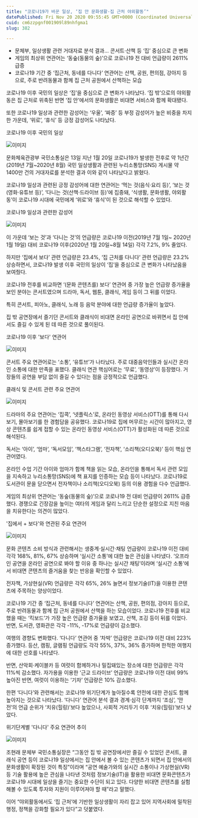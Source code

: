 ```yaml
---
title: "코로나19가 바꾼 일상, ‘집 안 문화생활·집 근처 야외활동’"
datePublished: Fri Nov 20 2020 09:55:45 GMT+0000 (Coordinated Universal Time)
cuid: cm6zzpgnf001909l89nhfgma1
slug: 382

---
```



- 문체부, 일상생활 관련 거대자료 분석 결과… 콘서트·산책 등 ‘집’ 중심으로 큰 변화
- 게임의 최상위 연관어는 ‘동숲(동물의 숲)’으로 코로나19 전 대비 언급량이 2611% 급증
- 코로나19 기간 중 ‘집근처, 동네를 다니다’ 연관어는 산책, 공원, 편의점, 강아지 등으로, 주로 반려동물과 함께 집 근처 공원에서 산책하는 모습

코로나19 이후 국민의 일상은 ‘집’을 중심으로 큰 변화가 나타났다. ‘집 밖’으로의 야외활동은 집 근처로 위축된 반면 ‘집 안’에서의 문화생활은 비대면 서비스와 함께 확대됐다.

또한 코로나19 일상과 관련한 감성어는 ‘우울’, ‘짜증’ 등 부정 감성어가 높은 비중을 차지한 가운데, ‘위로’, ‘휴식’ 등 긍정 감성어도 나타났다.

코로나19 이후 국민의 일상

![이미지](https://cdn.hashnode.com/res/hashnode/image/upload/v1739248584852/c463768b-8350-416d-9a46-731f7b96bd4c.jpeg)

문화체육관광부 국민소통실은 13일 지난 1월 20일 코로나19가 발생한 전후로 약 1년간(2019년 7월~2020년 8월) 국민 일상생활과 관련된 누리소통망(SNS) 게시물 약 1400만 건의 거대자료를 분석한 결과 이와 같이 나타났다고 밝혔다.

코로나19 일상과 관련된 긍정 감성어에 대한 연관어는 ‘먹는 것(음식·요리 등)’, ‘보는 것(영화·유튜브 등)’, ‘다니는 것(산책·드라이브 등)’에 집중돼, ‘식생활, 문화생활, 야외활동’이 코로나19 시대에 국민에게 ‘위로’와 ‘휴식’이 된 것으로 해석할 수 있었다.

코로나19 일상과 관련한 감성어

![이미지](https://cdn.hashnode.com/res/hashnode/image/upload/v1739248586653/76e88581-f498-40c2-a5ed-9f53a03062bf.jpeg)

이 가운데 ‘보는 것’과 ‘다니는 것’의 언급량은 코로나19 이전(2019년 7월 1일~ 2020년 1월 19일) 대비 코로나19 이후(2020년 1월 20일~8월 14일) 각각 7.2%, 9% 줄었다.

하지만 ‘집에서 보다’ 관련 언급량은 23.4%, ‘집 근처를 다니다’ 관련 언급량은 23.2% 상승하면서, 코로나19 발생 이후 국민의 일상이 ‘집’을 중심으로 큰 변화가 나타났음을 보여줬다.

코로나19 전후를 비교하면 ‘(문화 콘텐츠를) 보다’ 연관어 중 가장 높은 언급량 증가율을 보인 분야는 콘서트였으며 드라마, 독서, 웹툰, 클래식, 게임 등이 그 뒤를 이었다.

특히 콘서트, 피아노, 클래식, 노래 등 음악 분야에 대한 언급량 증가율이 높았다.

집 밖 공연장에서 즐기던 콘서트와 클래식이 비대면 온라인 공연으로 바뀌면서 집 안에서도 즐길 수 있게 된 데 따른 것으로 풀이된다.

코로나19 이후 '보다' 연관어

![이미지](https://cdn.hashnode.com/res/hashnode/image/upload/v1739248588380/fd3b76b7-a98e-4e62-a106-bea32341fc78.jpeg)

콘서트 주요 연관어로는 ‘소통’, ‘유튜브’가 나타났다. 주로 대중음악인들과 실시간 온라인 소통에 대한 만족을 표했다. 클래식 연관 핵심어로는 ‘무료’, ‘동영상’이 등장했다. 거장들의 공연을 부담 없이 즐길 수 있다는 점을 긍정적으로 언급했다.

클래식 및 콘서트 관련 주요 연관어

![이미지](https://cdn.hashnode.com/res/hashnode/image/upload/v1739248590388/792097a6-51a5-444c-bba5-7d14fac3a7ed.jpeg)

드라마의 주요 연관어는 ‘집콕’, ‘넷플릭스’로, 온라인 동영상 서비스(OTT)를 통해 다시보기, 몰아보기를 한 경험담을 공유했다. 코로나19로 집에 머무르는 시간이 많아지고, 영상 콘텐츠를 쉽게 접할 수 있는 온라인 동영상 서비스(OTT)가 활성화된 데 따른 것으로 해석된다.

독서는 ‘아이’, ‘엄마’, ‘독서모임’, ‘책스타그램’, ‘전자책’, ‘소리책(오디오북)’ 등이 핵심 연관어였다.

온라인 수업 기간 아이와 엄마가 함께 책을 읽는 모습, 온라인을 통해서 독서 관련 모임을 지속하고 누리소통망(SNS)에 책 표지를 인증하는 모습 등이 나타났다. 코로나19로 도서관이 문을 닫으면서 전자책이나 소리책(오디오북) 등의 이용 경험을 다수 언급했다.

게임의 최상위 연관어는 ‘동숲(동물의 숲)’으로 코로나19 전 대비 언급량이 2611% 급증했다. 경쟁으로 긴장감을 높이는 여타의 게임과 달리 느리고 단순한 설정으로 지친 마음을 치유한다는 의견이 많았다.

'집에서 + 보다'와 연관된 주요 연관어

![이미지](https://cdn.hashnode.com/res/hashnode/image/upload/v1739248592046/5d3f4605-4db8-4cb9-af33-ccdf80e7fea0.jpeg)

문화 콘텐츠 소비 방식과 관련해서는 생중계·실시간·채팅 언급량이 코로나19 이전 대비 각각 168%, 81%, 67% 상승하며 ‘실시간 소통’에 대한 높은 관심을 나타냈다. ‘오프라인 공연을 온라인 공연으로 봐야 할 이유 중 하나는 실시간 채팅’이라며 ‘실시간 소통’에서 비대면 콘텐츠의 즐거움을 찾는 반응을 확인할 수 있었다.

전자책, 가상현실(VR) 언급량은 각각 65%, 26% 늘면서 정보기술(IT)을 이용한 콘텐츠에 주목하는 양상이었다.

코로나19 기간 중 ‘집근처, 동네를 다니다’ 연관어는 산책, 공원, 편의점, 강아지 등으로, 주로 반려동물과 함께 집 근처 공원에서 산책을 하는 모습이었다. 코로나19 전후를 비교했을 때는 ‘킥보드’가 가장 높은 언급량 증가율을 보였고, 산책, 조깅 등이 뒤를 이었다. 반면, 도서관, 영화관은 각각 -11%, -17%로 언급량이 감소했다.

여행의 경향도 변화했다. ‘다니다’ 연관어 중 ‘차박’ 언급량은 코로나19 이전 대비 223% 증가했다. 등산, 캠핑, 글램핑 언급량도 각각 55%, 37%, 36% 증가하며 한적한 여행지에 대한 선호를 나타냈다.

반면, 산악회·케이블카 등 여럿이 함께하거나 밀집돼있는 장소에 대한 언급량은 각각 11%씩 감소했다. 자가용을 이용한 ‘근교 드라이브’ 언급량은 코로나19 이전 대비 99% 높아진 반면, 여럿이 이용하는 ‘기차’ 언급량은 10% 감소했다.

한편 ‘다니다’와 관련해서는 코로나19 위기단계가 높아질수록 안전에 대한 관심도 함께 높아지는 것으로 나타났다. ‘다니다’ 연관어 분석 결과 경계·심각 단계까지 ‘조심’, ‘안전’의 언급 순위가 ‘치유(힐링)’보다 높았으나, 사회적 거리두기 이후 ‘치유(힐링)’보다 낮았다.

위기단계별 '다니다' 주요 연관어 추이

![이미지](https://cdn.hashnode.com/res/hashnode/image/upload/v1739248593681/8f63b8ef-c67f-4211-8630-793691ecf967.jpeg)

조현래 문체부 국민소통실장은 “그동안 집 밖 공연장에서만 즐길 수 있었던 콘서트, 클래식 공연 등이 코로나19 일상에서는 집 안에서 볼 수 있는 콘텐츠가 되면서 집 안에서의 문화생활이 확장된 것이 특징”이라며 “공연 예술가와의 실시간 소통이나 가상현실(VR) 등 기술 활용에 높은 관심을 나타낸 것처럼 정보기술(IT)을 활용한 비대면 문화콘텐츠가 코로나19 시대에 일상을 즐기는 중요한 수단이 되고 있다. 다양한 비대면 콘텐츠를 실험해볼 수 있도록 투자와 지원이 이루어져야 할 때”라고 말했다.

이어 “야외활동에서도 ‘집 근처’에 기반한 일상생활이 자리 잡고 있어 지역사회에 밀착된 행정, 정책을 강화할 필요가 있다”고 덧붙였다.